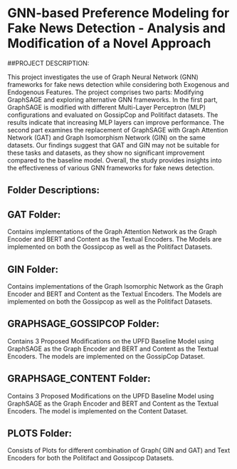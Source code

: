 # GNN-based Preference Modeling for Fake News Detection - Analysis and Modification of a Novel Approach

##PROJECT DESCRIPTION:

This project investigates the use of Graph Neural Network (GNN) frameworks for fake news detection while considering both Exogenous and Endogenous Features. The project comprises two parts: Modifying GraphSAGE and exploring alternative GNN frameworks. In the first part, GraphSAGE is modified with different Multi-Layer Perceptron (MLP) configurations and evaluated on GossipCop and Politifact datasets. The results indicate that increasing MLP layers can improve performance. The second part examines the replacement of GraphSAGE with Graph Attention Network (GAT) and Graph Isomorphism Network (GIN) on the same datasets. Our findings suggest that GAT and GIN may not be suitable for these tasks and datasets, as they show no significant improvement compared to the baseline model. Overall, the study provides insights into the effectiveness of various GNN frameworks for fake news detection.

## Folder Descriptions: 

## GAT Folder:
Contains implementations of the Graph Attention Network as the Graph Encoder and BERT and Content as the Textual Encoders. The Models are implemented on both the Gossipcop as well as the Politifact Datasets. 

## GIN Folder:
Contains implementations of the Graph Isomorphic Network as the Graph Encoder and BERT and Content as the Textual Encoders. The Models are implemented on both the Gossipcop as well as the Politifact Datasets. 

## GRAPHSAGE_GOSSIPCOP Folder: 
Contains 3 Proposed Modifications on the UPFD Baseline Model using GraphSAGE as the Graph Encoder and BERT and Content as the Textual Encoders. The models are implemented on the GossipCop Dataset. 

## GRAPHSAGE_CONTENT Folder: 
Contains 3 Proposed Modifications on the UPFD Baseline Model using GraphSAGE as the Graph Encoder and BERT and Content as the Textual Encoders. The model is implemented on the Content Dataset. 

## PLOTS Folder: 
Consists of Plots for different combination of Graph( GIN and GAT) and Text Encoders for both the Politifact and Gossipcop Datasets.

